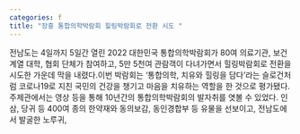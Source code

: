 ```yaml
---
categories: f
title: "장흥 통합의학박람회 힐링박람회로 전환 시도 "
---
```

전남도는 4일까지 5일간 열린 2022 대한민국 통합의학박람회가 80여 의료기관, 보건계열 대학, 협회 단체가 참여하고, 5만 5천여 관람객이 다녀가면서 힐링박람회로 전환을 시도한 가운데 막을 내렸다.이번 박람회는 ‘통합의학, 치유와 힐링을 담다’라는 슬로건처럼 코로나19로 지친 국민의 건강을 챙기고 마음을 치유하는 역할을 한 것으로 평가됐다.주제관에서는 영상 등을 통해 10년간의 통합의학박람회의 발자취를 엿볼 수 있었다. 인삼, 당귀 등 400여 종의 한약재와 동의보감, 동인경합부 등 유물을 선보이고, 전남도에서 발굴한 노루귀,